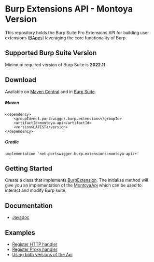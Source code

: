 Burp Extensions API - Montoya Version
============================

This repository holds the Burp Suite Pro Extensions API for building user extensions ([BApps](https://portswigger.net/bappstore/)) leveraging the core functionality of Burp.

Supported Burp Suite Version
--------
Minimum required version of Burp Suite is **2022.11**

Download
--------

Available on [Maven Central](https://search.maven.org/search?q=Montoya-api) and in [Burp Suite](https://portswigger.net/burp/communitydownload).

<h5>Maven</h5>

    <dependency>
        <groupId>net.portswigger.burp.extensions</groupId>
        <artifactId>montoya-api</artifactId>
        <version>LATEST</version>
    </dependency>

<h5>Gradle</h5>

    implementation 'net.portswigger.burp.extensions:montoya-api:+'

Getting Started
--------

Create a class that implements [BurpExtension](https://github.com/PortSwigger/burp-extensions-montoya-api/blob/main/api/src/main/java/burp/api/montoya/BurpExtension.java). 
The initialize method will give you an implementation of the [MontoyaApi](https://github.com/PortSwigger/burp-extensions-montoya-api/blob/main/api/src/main/java/burp/api/montoya/MontoyaApi.java) which can be used to interact and modify Burp suite.

Documentation
--------
* [Javadoc](https://portswigger.github.io/burp-extensions-montoya-api/javadoc/burp/api/montoya/MontoyaApi.html)

Examples
--------

* [Register HTTP handler](https://github.com/PortSwigger/burp-extensions-montoya-api/blob/main/examples/src/main/java/net/portswigger/burp/extensions/http/HttpHandlerExample.java)
* [Register Proxy handler](https://github.com/PortSwigger/burp-extensions-montoya-api/blob/main/examples/src/main/java/net/portswigger/burp/extensions/proxy/ProxyHandlerExample.java)
* [Using both versions of the Api](https://github.com/PortSwigger/burp-extensions-montoya-api/blob/main/examples/src/main/java/net/portswigger/burp/extensions/multi/MultiApiExample.java)